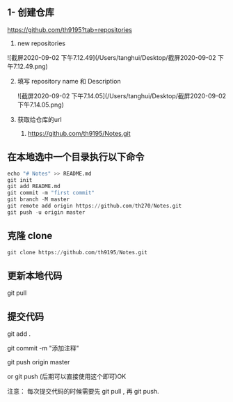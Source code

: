 ## 1- 创建仓库

https://github.com/th9195?tab=repositories

1. new repositories

![截屏2020-09-02 下午7.12.49](/Users/tanghui/Desktop/截屏2020-09-02 下午7.12.49.png)



2. 填写 repository name 和 Description

   ![截屏2020-09-02 下午7.14.05](/Users/tanghui/Desktop/截屏2020-09-02 下午7.14.05.png)



3. 获取给仓库的url
   1. https://github.com/th9195/Notes.git



## 在本地选中一个目录执行以下命令

``` python
echo "# Notes" >> README.md
git init
git add README.md
git commit -m "first commit"
git branch -M master
git remote add origin https://github.com/th270/Notes.git
git push -u origin master
```



## 克隆 clone

``` python
git clone https://github.com/th9195/Notes.git

```



## 更新本地代码

git pull 



## 提交代码

git add .

git commit -m "添加注释"

git push origin master

or git push   (后期可以直接使用这个即可)OK





注意： 每次提交代码的时候需要先 git pull ,  再 git push.














